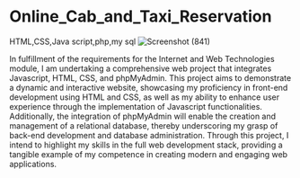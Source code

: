 # Online_Cab_and_Taxi_Reservation
HTML,CSS,Java script,php,my sql
![Screenshot (841)](https://github.com/Jayathkasiwaththa24/Online_Cab_and_Taxi_Reservation/assets/99715592/6d5611f8-c90f-4c7a-b437-b32a58d6fa66)


In fulfillment of the requirements for the Internet and Web Technologies module, I am undertaking a comprehensive web project that integrates Javascript, HTML, CSS, and phpMyAdmin. This project aims to demonstrate a dynamic and interactive website, showcasing my proficiency in front-end development using HTML and CSS, as well as my ability to enhance user experience through the implementation of Javascript functionalities. Additionally, the integration of phpMyAdmin will enable the creation and management of a relational database, thereby underscoring my grasp of back-end development and database administration. Through this project, I intend to highlight my skills in the full web development stack, providing a tangible example of my competence in creating modern and engaging web applications.
